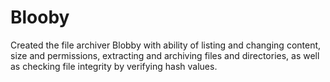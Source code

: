 # Blooby
Created the file archiver Blobby with ability of listing and changing content, size and permissions, extracting and
archiving files and directories, as well as checking file integrity by verifying hash values.
